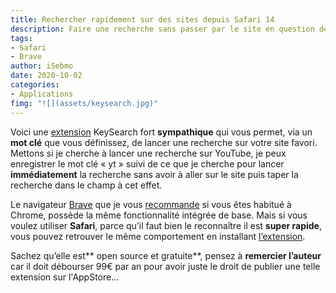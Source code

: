 ```yaml
---
title: Rechercher rapidement sur des sites depuis Safari 14
description: Faire une recherche sans passer par le site en question depuis la barre de recherche Safari 14, c’est possible via cette extension open source et gratuite.
tags: 
- Safari
- Brave
author: iSebmo
date: 2020-10-02
categories:
- Applications
fimg: "![](assets/keysearch.jpg)"
---
```


Voici une [extension](https://github.com/EddieCameron/keyword-searches-in-safari) KeySearch fort **sympathique** qui vous permet, via un **mot clé** que vous définissez, de lancer une recherche sur votre site favori. Mettons si je cherche à lancer une recherche sur YouTube, je peux enregistrer le mot clé « yt » suivi de ce que je cherche pour lancer **immédiatement** la recherche sans avoir à aller sur le site puis taper la recherche dans le champ à cet effet. 

Le navigateur [Brave](https://brave.com/fr/?ref=tua795) que je vous [recommande](https://tfada.fr/aller-il-est-temps-de-quitter-le-navigateur-chrome-pour-brave-ou-firefox/) si vous êtes habitué à Chrome, possède la même fonctionnalité intégrée de base. Mais si vous voulez utiliser **Safari**, parce qu’il faut bien le reconnaître il est **super rapide**, vous pouvez retrouver le même comportement en installant [l’extension](https://github.com/EddieCameron/keyword-searches-in-safari).

Sachez qu’elle est** open source et gratuite**, pensez à **remercier l’auteur** car il doit débourser 99€ par an pour avoir juste le droit de publier une telle extension sur l'AppStore...